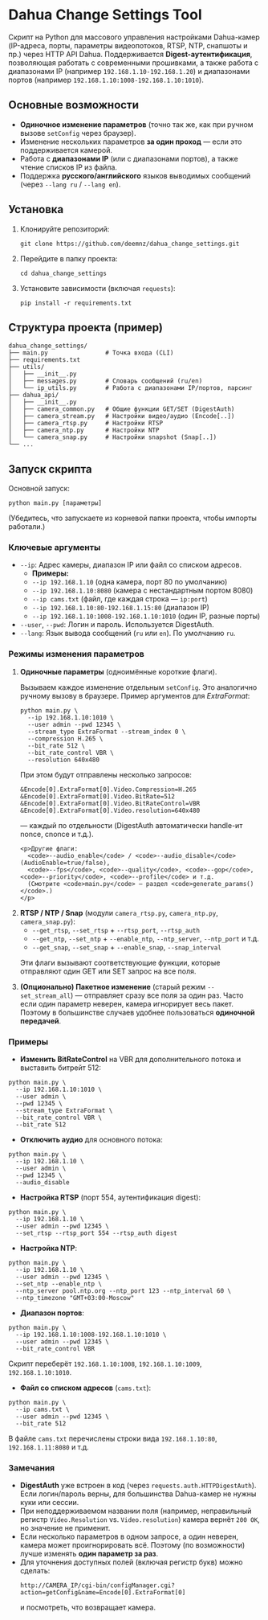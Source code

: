 <h1>Dahua Change Settings Tool</h1>

<p>
Скрипт на Python для массового управления настройками Dahua-камер (IP-адреса, порты, параметры 
видеопотоков, RTSP, NTP, снапшоты и пр.) через HTTP API Dahua. Поддерживается <strong>Digest-аутентификация</strong>, 
позволяющая работать с современными прошивками, а также работа с диапазонами IP 
(например <code>192.168.1.10-192.168.1.20</code>) и диапазонами портов 
(например <code>192.168.1.10:1008-192.168.1.10:1010</code>).
</p>

<h2>Основные возможности</h2>
<ul>
  <li><strong>Одиночное изменение параметров</strong> (точно так же, как при ручном вызове <code>setConfig</code> через браузер).</li>
  <li>Изменение нескольких параметров <strong>за один проход</strong> — если это поддерживается камерой.</li>
  <li>Работа с <strong>диапазонами IP</strong> (или с диапазонами портов), а также чтение списков IP из файла.</li>
  <li>Поддержка <strong>русского/английского</strong> языков выводимых сообщений (через <code>--lang ru</code> / <code>--lang en</code>).</li>
</ul>

<h2>Установка</h2>
<ol>
  <li>Клонируйте репозиторий:
    <pre><code>git clone https://github.com/deemnz/dahua_change_settings.git</code></pre>
  </li>
  <li>Перейдите в папку проекта:
    <pre><code>cd dahua_change_settings</code></pre>
  </li>
  <li>Установите зависимости (включая <code>requests</code>):
    <pre><code>pip install -r requirements.txt</code></pre>
  </li>
</ol>

<h2>Структура проекта (пример)</h2>
<pre><code>dahua_change_settings/
├── main.py                # Точка входа (CLI)
├── requirements.txt
├── utils/
│   ├── __init__.py
│   ├── messages.py        # Словарь сообщений (ru/en)
│   └── ip_utils.py        # Работа с диапазонами IP/портов, парсинг
├── dahua_api/
│   ├── __init__.py
│   ├── camera_common.py   # Общие функции GET/SET (DigestAuth)
│   ├── camera_stream.py   # Настройки видео/аудио (Encode[..])
│   ├── camera_rtsp.py     # Настройки RTSP
│   ├── camera_ntp.py      # Настройки NTP
│   └── camera_snap.py     # Настройки snapshot (Snap[..])
└── ...
</code></pre>

<h2>Запуск скрипта</h2>
<p>
Основной запуск:
</p>
<pre><code>python main.py [параметры]
</code></pre>
<p>
(Убедитесь, что запускаете из корневой папки проекта, чтобы импорты работали.)
</p>

<h3>Ключевые аргументы</h3>
<ul>
  <li><code>--ip</code>: Адрес камеры, диапазон IP или файл со списком адресов.
    <ul>
      <li><strong>Примеры:</strong></li>
      <li><code>--ip 192.168.1.10</code> (одна камера, порт 80 по умолчанию)</li>
      <li><code>--ip 192.168.1.10:8080</code> (камера с нестандартным портом 8080)</li>
      <li><code>--ip cams.txt</code> (файл, где каждая строка — <code>ip:port</code>)</li>
      <li><code>--ip 192.168.1.10:80-192.168.1.15:80</code> (диапазон IP)</li>
      <li><code>--ip 192.168.1.10:1008-192.168.1.10:1010</code> (один IP, разные порты)</li>
    </ul>
  </li>
  <li><code>--user</code>, <code>--pwd</code>: Логин и пароль. Используется DigestAuth.</li>
  <li><code>--lang</code>: Язык вывода сообщений (<code>ru</code> или <code>en</code>). По умолчанию <code>ru</code>.</li>
</ul>

<h3>Режимы изменения параметров</h3>
<ol>
  <li>
    <strong>Одиночные параметры</strong> (одноимённые короткие флаги).
    <p>
      Вызываем каждое изменение отдельным <code>setConfig</code>. Это аналогично ручному вызову в браузере.  
      Пример аргументов для <em>ExtraFormat</em>:
    </p>
    <pre><code>python main.py \
  --ip 192.168.1.10:1010 \
  --user admin --pwd 12345 \
  --stream_type ExtraFormat --stream_index 0 \
  --compression H.265 \
  --bit_rate 512 \
  --bit_rate_control VBR \
  --resolution 640x480
</code></pre>
    <p>
      При этом будут отправлены несколько запросов:
    </p>
    <pre><code>&Encode[0].ExtraFormat[0].Video.Compression=H.265
&Encode[0].ExtraFormat[0].Video.BitRate=512
&Encode[0].ExtraFormat[0].Video.BitRateControl=VBR
&Encode[0].ExtraFormat[0].Video.resolution=640x480
</code></pre>
    <p>— каждый по отдельности (DigestAuth автоматически handle-ит nonce, cnonce и т.д.).</p>

    <p>Другие флаги:
      <code>--audio_enable</code> / <code>--audio_disable</code> (AudioEnable=true/false),
      <code>--fps</code>, <code>--quality</code>, <code>--gop</code>, <code>--priority</code>, <code>--profile</code> и т.д.
      (Смотрите <code>main.py</code> — раздел <code>generate_params()</code>.)
    </p>
  </li>
  <li>
    <strong>RTSP / NTP / Snap</strong> (модули <code>camera_rtsp.py</code>, <code>camera_ntp.py</code>, <code>camera_snap.py</code>):
    <ul>
      <li><code>--get_rtsp</code>, <code>--set_rtsp</code> + <code>--rtsp_port</code>, <code>--rtsp_auth</code></li>
      <li><code>--get_ntp</code>, <code>--set_ntp</code> + <code>--enable_ntp</code>, <code>--ntp_server</code>, <code>--ntp_port</code> и т.д.</li>
      <li><code>--get_snap</code>, <code>--set_snap</code> + <code>--enable_snap</code>, <code>--snap_interval</code></li>
    </ul>
    <p>
      Эти флаги вызывают соответствующие функции, которые отправляют один GET или SET запрос на все поля.
    </p>
  </li>
  <li>
    <strong>(Опционально) Пакетное изменение</strong> (старый режим <code>--set_stream_all</code>)
    — отправляет сразу все поля за один раз. Часто если один параметр неверен, камера игнорирует весь пакет.
    Поэтому в большинстве случаев удобнее пользоваться <strong>одиночной передачей</strong>.
  </li>
</ol>

<h3>Примеры</h3>
<ul>
  <li><strong>Изменить BitRateControl</strong> на VBR для дополнительного потока и выставить битрейт 512:</li>
</ul>
<pre><code>python main.py \
  --ip 192.168.1.10:1010 \
  --user admin \
  --pwd 12345 \
  --stream_type ExtraFormat \
  --bit_rate_control VBR \
  --bit_rate 512
</code></pre>

<ul>
  <li><strong>Отключить аудио</strong> для основного потока:</li>
</ul>
<pre><code>python main.py \
  --ip 192.168.1.10 \
  --user admin \
  --pwd 12345 \
  --audio_disable
</code></pre>

<ul>
  <li><strong>Настройка RTSP</strong> (порт 554, аутентификация digest):</li>
</ul>
<pre><code>python main.py \
  --ip 192.168.1.10 \
  --user admin --pwd 12345 \
  --set_rtsp --rtsp_port 554 --rtsp_auth digest
</code></pre>

<ul>
  <li><strong>Настройка NTP</strong>:</li>
</ul>
<pre><code>python main.py \
  --ip 192.168.1.10 \
  --user admin --pwd 12345 \
  --set_ntp --enable_ntp \
  --ntp_server pool.ntp.org --ntp_port 123 --ntp_interval 60 \
  --ntp_timezone "GMT+03:00-Moscow"
</code></pre>

<ul>
  <li><strong>Диапазон портов</strong>:</li>
</ul>
<pre><code>python main.py \
  --ip 192.168.1.10:1008-192.168.1.10:1010 \
  --user admin --pwd 12345 \
  --bit_rate_control VBR
</code></pre>
<p>
Скрипт переберёт <code>192.168.1.10:1008</code>, <code>192.168.1.10:1009</code>, <code>192.168.1.10:1010</code>.
</p>

<ul>
  <li><strong>Файл со списком адресов</strong> (<code>cams.txt</code>):</li>
</ul>
<pre><code>python main.py \
  --ip cams.txt \
  --user admin --pwd 12345 \
  --bit_rate 512
</code></pre>
<p>В файле <code>cams.txt</code> перечислены строки вида <code>192.168.1.10:80</code>, <code>192.168.1.11:8080</code> и т.д.</p>

<h3>Замечания</h3>
<ul>
  <li><strong>DigestAuth</strong> уже встроен в код (через <code>requests.auth.HTTPDigestAuth</code>). 
    Если логин/пароль верны, для большинства Dahua-камер не нужны куки или сессии.
  </li>
  <li>При неподдерживаемом названии поля (например, неправильный регистр 
    <code>Video.Resolution</code> vs. <code>Video.resolution</code>) камера вернёт <code>200 OK</code>, 
    но значение не применит.
  </li>
  <li>Если несколько параметров в одном запросе, а один неверен, камера может проигнорировать всё. 
    Поэтому (по возможности) лучше изменять <strong>один параметр за раз</strong>.
  </li>
  <li>Для уточнения доступных полей (включая регистр букв) можно сделать:
    <pre><code>http://CAMERA_IP/cgi-bin/configManager.cgi?action=getConfig&amp;name=Encode[0].ExtraFormat[0]</code></pre>
    и посмотреть, что возвращает камера.
  </li>
</ul>
